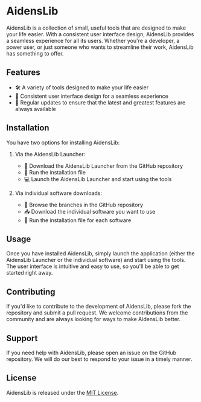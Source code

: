 # AidensLib

AidensLib is a collection of small, useful tools that are designed to make your life easier. With a consistent user interface design, AidensLib provides a seamless experience for all its users. Whether you're a developer, a power user, or just someone who wants to streamline their work, AidensLib has something to offer.

## Features

- 🛠️ A variety of tools designed to make your life easier
- 🎨 Consistent user interface design for a seamless experience
- 🔄 Regular updates to ensure that the latest and greatest features are always available

## Installation

You have two options for installing AidensLib:

1. Via the AidensLib Launcher:
   - 💾 Download the AidensLib Launcher from the GitHub repository
   - 🚀 Run the installation file
   - 💻 Launch the AidensLib Launcher and start using the tools

2. Via individual software downloads:
   - 🔎 Browse the branches in the GitHub repository
   - 📥 Download the individual software you want to use
   - 🧪 Run the installation file for each software

## Usage

Once you have installed AidensLib, simply launch the application (either the AidensLib Launcher or the individual software) and start using the tools. The user interface is intuitive and easy to use, so you'll be able to get started right away.

## Contributing

If you'd like to contribute to the development of AidensLib, please fork the repository and submit a pull request. We welcome contributions from the community and are always looking for ways to make AidensLib better.

## Support

If you need help with AidensLib, please open an issue on the GitHub repository. We will do our best to respond to your issue in a timely manner.

## License

AidensLib is released under the [MIT License](LICENSE).
